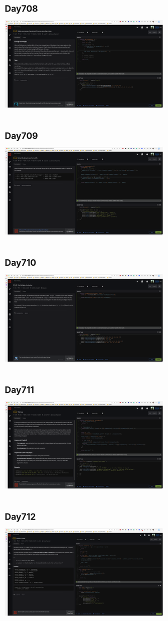 # Day708

![day708](2307img.assets/day708.png)

&nbsp;

# Day709

![day709](2307img.assets/day709.png)

&nbsp;

# Day710

![day710](2307img.assets/day710.png)

&nbsp;

# Day711

![day711](2307img.assets/day711.png)

&nbsp;

# Day712

![day712](2307img.assets/day712.png)